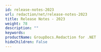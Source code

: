 ```yaml
---
id: release-notes-2023
url: redaction/net/release-notes-2023
title: Release Notes - 2023
weight: 78
description: ""
keywords: 
productName: GroupDocs.Redaction for .NET
hideChildren: False
---
```

